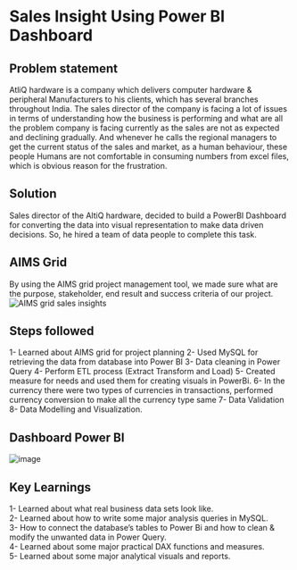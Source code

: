 # Sales Insight Using Power BI Dashboard

## Problem statement
AtliQ hardware is a company which delivers computer hardware & peripheral Manufacturers to his clients, which has several branches throughout India. The sales director of the company is facing a lot of issues in terms of understanding how the business is performing and what are all the problem company is facing currently as the sales are not as expected and declining gradually. And whenever he calls the regional managers to get the current status of the sales and market, as a human behaviour, these people Humans are not comfortable in consuming numbers from excel files, which is obvious reason for the frustration.

## Solution
Sales director of the AltiQ hardware, decided to build a PowerBI Dashboard for converting the data into visual representation to make data driven decisions. So, he hired a team of data people to complete this task.

## AIMS Grid
By using the AIMS grid project management tool, we made sure what are the purpose, stakeholder, end result and success criteria of our project.
![AIMS grid sales insights](https://user-images.githubusercontent.com/117555175/230770518-752831c7-d1ec-4ec4-9928-4fe6c6100386.jpg)

## Steps followed
1- Learned about AIMS grid for project planning
2- Used MySQL for retrieving the data from database into Power BI
3- Data cleaning in Power Query
4- Perform ETL process (Extract Transform and Load)
5- Created measure for needs and used them for creating visuals in PowerBi.
6- In the currency there were two types of currencies in transactions, performed currency conversion to make all the currency type same
7- Data Validation
8- Data Modelling and Visualization.

## Dashboard Power BI
![image](https://user-images.githubusercontent.com/117555175/230770765-da149ca5-aef9-4e3b-8ab8-de5d75a18259.png)

## Key Learnings
1- Learned about what real business data sets look like.  
2- Learned about how to write some major analysis queries in MySQL.  
3- How to connect the database’s tables to Power Bi and how to clean & modify the unwanted data in Power Query.  
4- Learned about some major practical DAX functions and measures.  
5- Learned about some major analytical visuals and reports.  
